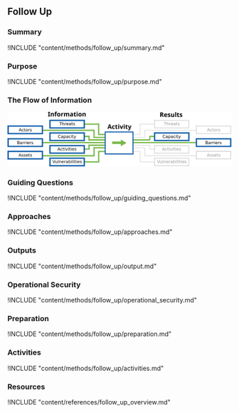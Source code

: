 ## Follow Up

### Summary
!INCLUDE "content/methods/follow_up/summary.md"

### Purpose
!INCLUDE "content/methods/follow_up/purpose.md"

### The Flow of Information
![ Information Flow](content/images/info_flows/follow_up.svg)

### Guiding Questions
!INCLUDE "content/methods/follow_up/guiding_questions.md"

### Approaches
!INCLUDE "content/methods/follow_up/approaches.md"

### Outputs
!INCLUDE "content/methods/follow_up/output.md"

### Operational Security
!INCLUDE "content/methods/follow_up/operational_security.md"

### Preparation
!INCLUDE "content/methods/follow_up/preparation.md"

### Activities
!INCLUDE "content/methods/follow_up/activities.md"

### Resources
<div class="greybox">
!INCLUDE "content/references/follow_up_overview.md"
</div>

